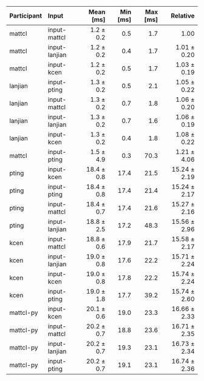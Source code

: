 | Participant | Input | Mean [ms] | Min [ms] | Max [ms] | Relative |
|:---|:---|---:|---:|---:|---:|
| mattcl | input-mattcl | 1.2 ± 0.2 | 0.5 | 1.7 | 1.00 |
| mattcl | input-lanjian | 1.2 ± 0.2 | 0.4 | 1.7 | 1.01 ± 0.20 |
| mattcl | input-kcen | 1.2 ± 0.2 | 0.5 | 1.7 | 1.03 ± 0.19 |
| lanjian | input-pting | 1.3 ± 0.2 | 0.5 | 2.1 | 1.05 ± 0.22 |
| lanjian | input-mattcl | 1.3 ± 0.2 | 0.7 | 1.8 | 1.06 ± 0.20 |
| lanjian | input-lanjian | 1.3 ± 0.2 | 0.7 | 1.6 | 1.06 ± 0.19 |
| lanjian | input-kcen | 1.3 ± 0.2 | 0.4 | 1.8 | 1.08 ± 0.22 |
| mattcl | input-pting | 1.5 ± 4.9 | 0.3 | 70.3 | 1.21 ± 4.06 |
| pting | input-kcen | 18.4 ± 0.8 | 17.4 | 21.5 | 15.24 ± 2.19 |
| pting | input-pting | 18.4 ± 0.8 | 17.4 | 21.4 | 15.24 ± 2.17 |
| pting | input-mattcl | 18.4 ± 0.7 | 17.4 | 21.6 | 15.27 ± 2.16 |
| pting | input-lanjian | 18.8 ± 2.5 | 17.2 | 48.3 | 15.56 ± 2.96 |
| kcen | input-mattcl | 18.8 ± 0.6 | 17.9 | 21.7 | 15.58 ± 2.17 |
| kcen | input-lanjian | 19.0 ± 0.8 | 17.6 | 22.2 | 15.71 ± 2.24 |
| kcen | input-kcen | 19.0 ± 0.8 | 17.8 | 22.2 | 15.74 ± 2.24 |
| kcen | input-pting | 19.0 ± 1.8 | 17.7 | 39.2 | 15.74 ± 2.60 |
| mattcl-py | input-kcen | 20.1 ± 0.6 | 19.0 | 23.3 | 16.66 ± 2.33 |
| mattcl-py | input-mattcl | 20.2 ± 0.7 | 18.8 | 23.6 | 16.71 ± 2.35 |
| mattcl-py | input-lanjian | 20.2 ± 0.7 | 19.3 | 23.1 | 16.73 ± 2.34 |
| mattcl-py | input-pting | 20.2 ± 0.7 | 19.1 | 23.1 | 16.74 ± 2.36 |
